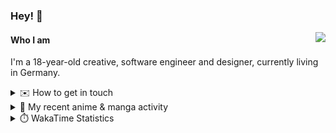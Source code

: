 ### Hey! 👋

[<img src="https://lanyard-profile-readme.vercel.app/api/228965621478588416" align="right">](https://discord.com/users/228965621478588416)

#### Who I am

I'm a 18-year-old creative, software engineer and designer, currently living in Germany.

<details>
  <summary>✉️ How to get in touch</summary>
  
> Sorted by how quickly you can expect a reply
- [Hit me up on Discord](https://discord.com/users/228965621478588416)
- [Hit me up on Twitter](https://twitter.com/cruggdev)
- [Send me a mail](mailto:me@crg.sh)
</details>


<details>
  <summary>🌸 My recent anime & manga activity</summary>
  
<!-- ANILIST_ACTIVITY:start -->

-   📺 Plans to watch [Days with My Stepsister](https://anilist.co/anime/152681) (17:13, 22 July 2024)
-   📺 Plans to watch [Azumanga Daioh](https://anilist.co/anime/66) (17:51, 21 July 2024)
-   📺 Plans to watch [MASHLE: MAGIC AND MUSCLES](https://anilist.co/anime/151801) (12:42, 20 July 2024)
-   📺 Watched episode 2 - 8 of [Chainsaw Man](https://anilist.co/anime/127230) (17:28, 17 July 2024)
-   📺 Plans to watch [2.5 Dimensional Seduction](https://anilist.co/anime/158559) (13:08, 17 July 2024)

<!-- ANILIST_ACTIVITY:end -->
</details>

<details>
  <summary>⏱️ WakaTime Statistics</summary>

<!--START_SECTION:waka-->

```txt
From: 13 July 2024 - To: 20 July 2024

Svelte       3 hrs 27 mins   ███████████░░░░░░░░░░░░░░   44.15 %
TypeScript   2 hrs 18 mins   ███████▒░░░░░░░░░░░░░░░░░   29.49 %
Sass         40 mins         ██░░░░░░░░░░░░░░░░░░░░░░░   08.55 %
Prisma       33 mins         █▓░░░░░░░░░░░░░░░░░░░░░░░   07.15 %
JavaScript   14 mins         ▓░░░░░░░░░░░░░░░░░░░░░░░░   03.09 %
```

<!--END_SECTION:waka-->
</details>
